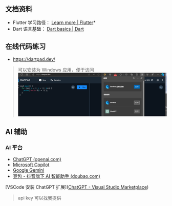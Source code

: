 ## 文档资料
* Flutter 学习路径： [Learn more | Flutter](https://docs.flutter.dev/get-started/learn-more)*
* Dart 语言基础： [Dart basics | Dart](https://dart.dev/language)

## 在线代码练习

- https://dartpad.dev/

> 可以安装为 Windows 应用，便于访问
> ![img](/img/install-dartpad-as-webapp.png)
## AI 辅助
### AI 平台
- [ChatGPT (openai.com)](https://chat.openai.com/)
- [Microsoft Copilot](https://www.bing.com/chat?q=Bing+AI&FORM=hpcodx)
- [Google Gemini ](https://gemini.google.com/)
- [豆包 - 抖音旗下 AI 智能助手 (doubao.com)](https://www.doubao.com/chat/)

[VSCode 安装 ChatGPT 扩展]([ChatGPT - Visual Studio Marketplace](https://marketplace.visualstudio.com/items?itemName=zhang-renyang.chat-gpt&ssr=false#review-details))

> api key 可以找我提供